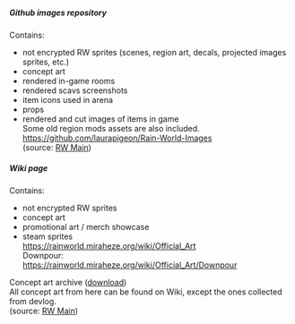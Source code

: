 ##### Github images repository  
Contains:  
- not encrypted RW sprites (scenes, region art, decals, projected images sprites, etc.)  
- concept art  
- rendered in-game rooms  
- rendered scavs screenshots  
- item icons used in arena  
- props  
- rendered and cut images of items in game  
Some old region mods assets are also included.  
https://github.com/laurapigeon/Rain-World-Images  
(source: [RW Main](https://discord.com/channels/291184728944410624/318989555426525184/896710689685647370))

##### Wiki page  
Contains:  
- not encrypted RW sprites  
- concept art  
- promotional art / merch showcase  
- steam sprites  
https://rainworld.miraheze.org/wiki/Official_Art  
Downpour:  
https://rainworld.miraheze.org/wiki/Official_Art/Downpour

Concept art archive ([download](https://nqywadcmwusjqlrg.public.blob.vercel-storage.com/notes/files/game-contents/Concept_art-XoTxWOXLmw58AGPfXhVcFF0AkYhWNm.zip))  
All concept art from here can be found on Wiki, except the ones collected from devlog.  
(source: [RW Main](https://discord.com/channels/291184728944410624/296133304632213504/1074424844097171466))  